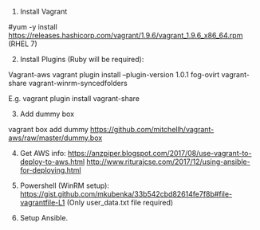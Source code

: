 1. Install Vagrant

#yum -y install https://releases.hashicorp.com/vagrant/1.9.6/vagrant_1.9.6_x86_64.rpm (RHEL 7)

2. Install Plugins (Ruby will be required):

Vagrant-aws 
vagrant plugin install –plugin-version 1.0.1 fog-ovirt
vagrant-share
vagrant-winrm-syncedfolders

E.g. vagrant plugin install vagrant-share



3. Add dummy box

vagrant box add dummy https://github.com/mitchellh/vagrant-aws/raw/master/dummy.box


4. Get AWS info:
https://anzpiper.blogspot.com/2017/08/use-vagrant-to-deploy-to-aws.html
http://www.riturajcse.com/2017/12/using-ansible-for-deploying.html

5. Powershell (WinRM setup):
https://gist.github.com/mkubenka/33b542cbd82614fe7f8b#file-vagrantfile-L1
(Only user_data.txt file required)

6. Setup Ansible.
